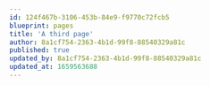 ```yaml
---
id: 124f467b-3106-453b-84e9-f9770c72fcb5
blueprint: pages
title: 'A third page'
author: 8a1cf754-2363-4b1d-99f8-88540329a81c
published: true
updated_by: 8a1cf754-2363-4b1d-99f8-88540329a81c
updated_at: 1659563688
---
```

